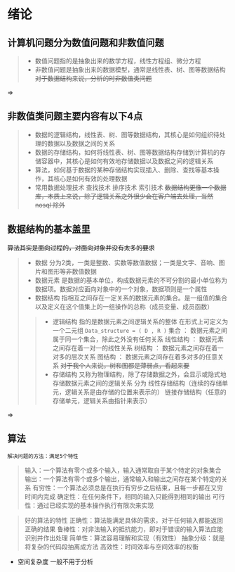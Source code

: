 # 绪论
## 计算机问题分为数值问题和非数值问题
>* 数值问题指的是抽象出来的数学方程，线性方程组、微分方程
>* 非数值问题是抽象出来的数据模型，通常是线性表、树、图等数据结构
~~对于数据结构来说，分析的时非数值类问题~~

=>
## 非数值类问题主要内容有以下4点
>* 数据的逻辑结构，线性表、树、图等数据结构，其核心是如何组织待处理的数据以及数据之间的关系
>* 数据的存储结构，如何将线性表、树、图等数据结构存储到计算机的存储容器中，其核心是如何有效地存储数据以及数据之间的逻辑关系
>* 算法，如何基于数据的某种存储结构实现插入、删除、查找等基本操作，其核心是如何有效的处理数据
>* 常用数据处理技术 查找技术 排序技术 索引技术
~~数据结构更像一个数据库，本质上来说，除了逻辑关系之外很少会在客户端去处理，当然 nosql 除外~~
## 数据结构的基本盖里
~~算法其实是面向过程的，对面向对象并没有太多的要求~~
>* 数据
分为2类，一类是整数、实数等数值数据；一类是文字、音响、图片和图形等非数值数据
>* 数据元素
是数据的基本单位，构成数据元素的不可分割的最小单位称为数据项。数据对应面向对象中的一个对象，数据项则是一个属性
>* 数据结构
指相互之间存在一定关系的数据元素的集合。是一组值的集合以及定义在这个值集上的一组操作的总称（成员变量、成员函数）
> >* 逻辑结构
指的是数据元素之间逻辑关系的整体
在形式上可定义为一个二元组
`Data_structure = ( D , R )`
集合 ： 数据元素之间属于同一个集合，除此之外没有任何关系
线性结构 ： 数据元素之间存在着一对一的线性关系
树结构 ： 数据元素之间存在着一对多的层次关系
图结构 ： 数据元素之间存在着多对多的任意关系
~~对于我个人来说，树和图都是薄弱点，看起来要~~
> >* 存储结构
又称为物理结构，除了存储数据之外，会显示或隐式地存储数据元素之间的逻辑关系
分为 线性存储结构（连续的存储单元，逻辑关系是由存储的位置来表示的） 链接存储结构（任意的存储单元，逻辑关系由指针来表示）

=>
## 算法
    解决问题的方法：满足5个特性
> 输入：一个算法有零个或多个输入，输入通常取自于某个特定的对象集合
    输出：一个算法有零个或多个输出，通常输入和输出之间存在某个特定的关系
    有穷性：一个算法必须总是在执行有穷步之后结束，且每一步都在又穷时间内完成
    确定性：在任何条件下，相同的输入只能得到相同的输出
    可行性：通过已经实现的基本操作执行有限次来实现

> 好的算法的特性
正确性：算法能满足具体的需求，对于任何输入都能返回正确的结果
鲁棒性：对非法输入的抵抗能力，即对于错误的输入算法应能识别并作出处理
简单性：算法容易理解和实现（有效性）
抽象分级：就是将复杂的代码段抽离成方法
高效性：时间效率与空间效率的权衡

* 空间复杂度
    一般不用于分析